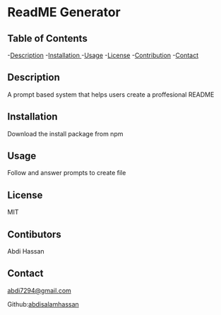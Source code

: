 

# ReadME Generator

## Table of Contents

-[Description](#description)
-[Installation ](#installation)
-[Usage](#usage)
-[License](#License)
-[Contribution](#contibutors)
-[Contact](#contact)

## Description
A prompt based system that helps users create a proffesional README

## Installation 
Download the install package from npm

## Usage
Follow and answer prompts to create file

## License
MIT

## Contibutors
Abdi Hassan 

## Contact
 abdi7294@gmail.com

Github:[abdisalamhassan ](https://github.com/abdisalamhassan)
